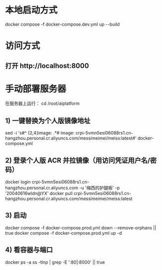 # 本地启动方式

docker compose -f docker-compose.dev.yml up --build

# 访问方式
## 打开 http://localhost:8000

# 手动部署服务器
在服务器上运行：
cd /root/aiplatform

## 1) 一键替换为个人版镜像地址
sed -i 's#^ \{2,4\}image: .*#    image: crpi-5vmn5esi06088rs1.cn-hangzhou.personal.cr.aliyuncs.com/messimeimei/meiss:latest#' docker-compose.yml

## 2) 登录个人版 ACR 并拉镜像（用访问凭证用户名/密码）
docker login crpi-5vmn5esi06088rs1.cn-hangzhou.personal.cr.aliyuncs.com -u '梅西的护腿板' -p '20040616wldn@YX'
docker pull  crpi-5vmn5esi06088rs1.cn-hangzhou.personal.cr.aliyuncs.com/messimeimei/meiss:latest

## 3) 启动
docker compose -f docker-compose.prod.yml down --remove-orphans || true
docker compose -f docker-compose.prod.yml up -d
## 4) 看容器与端口
docker ps -a
ss -tlnp | grep -E ':80|:8000' || true
